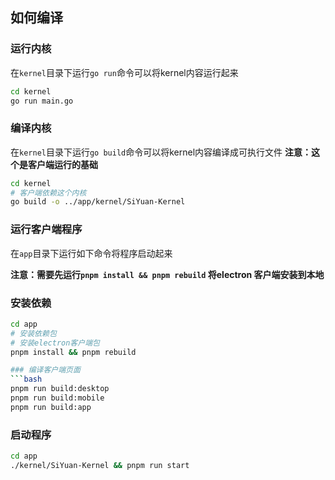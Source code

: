 ## 如何编译
### 运行内核
在`kernel`目录下运行`go run`命令可以将kernel内容运行起来
``` bash
cd kernel
go run main.go
```

### 编译内核
在`kernel`目录下运行`go build`命令可以将kernel内容编译成可执行文件
**注意：这个是客户端运行的基础**
``` bash
cd kernel
# 客户端依赖这个内核
go build -o ../app/kernel/SiYuan-Kernel
```

### 运行客户端程序
在`app`目录下运行如下命令将程序启动起来

**注意：需要先运行`pnpm install && pnpm rebuild` 将electron 客户端安装到本地**

### 安装依赖
``` bash
cd app
# 安装依赖包
# 安装electron客户端包
pnpm install && pnpm rebuild

### 编译客户端页面
```bash
pnpm run build:desktop
pnpm run build:mobile
pnpm run build:app
```

### 启动程序
```bash
cd app
./kernel/SiYuan-Kernel && pnpm run start
```